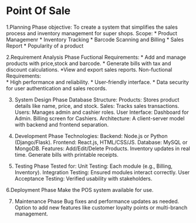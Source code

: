 # Point Of Sale

1.Planning Phase
      objective: To create a system that simplifies the sales process and inventory management for super shops.
      Scope:
              * Product Managemenr
              * Inventory Tracking
              * Barcode Scanning and Billing
              * Sales Report
              * Popularity of a product

2.Requirement Analysis Phase
 Fuctional Requirements:
             * Add and manage products with price,stock and barcode.
             * Generate bills with tax and discount calculations.
             *View and export sales reports.
   Non-fuctional Requirements:  
              * High performance and reliability.
              * User-friendly interface.
              * Data security for user authentication and sales records.

  3. System Design Phase
     Database Structure:
             Products: Stores product details like name, price, and stock.
             Sales: Tracks sales transactions.
             Users: Manages admin and cashier roles.
      User Interface:
              Dashboard for Admin.
              Billing screen for Cashiers.
      Architecture: A client-server model with backend and frontend separation.

  4. Development Phase
      Technologies:
             Backend: Node.js or Python (Django/Flask).
             Frontend: React.js, HTML/CSS/JS.
             Database: MySQL or MongoDB.
     Features:
            Add/Edit/Delete Products.
            Inventory updates in real time.
            Generate bills with printable receipts.

   5. Testing Phase
      Tested for:
            Unit Testing: Each module (e.g., Billing, Inventory).
            Integration Testing: Ensured modules interact correctly.
            User Acceptance Testing: Verified usability with stakeholders.

  6.Deployment Phase
            Make the POS system available for use.

  7. Maintenance Phase
            Bug fixes and performance updates as needed.
            Option to add new features like customer loyalty points or multi-branch management.        
